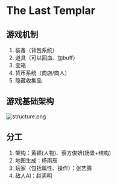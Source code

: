 # The Last Templar

## 游戏机制

1. 装备（背包系统）
2. 道具（可以回血、加buff）
3. 宝箱
4. 货币系统（商店/商人）
5. 隐藏收集品

## 游戏基础架构
![structure.png](https://github.com/ZZZxm/The-Last-Templar/blob/main/docpic/structure.png)

## 分工

1. 架构：黄颖(人物)、蔡方俊妍(场景+结构)
2. 地图生成：杨雨辰
3. 玩家（包括属性、操作）：张艺腾
4. 敌人AI：赵浠明
